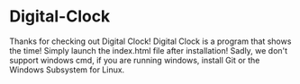 # Digital-Clock
Thanks for checking out Digital Clock! Digital Clock is a program that shows the time! Simply launch the index.html file after installation! 
Sadly, we don't support windows cmd, if you are running windows, install Git or the Windows Subsystem for Linux.
